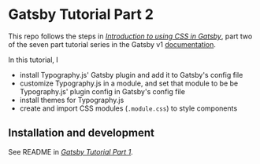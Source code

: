 # Gatsby Tutorial Part 2

This repo follows the steps in _[Introduction to using CSS in Gatsby](https://v1.gatsbyjs.org/tutorial/part-two/)_, part two of the seven part tutorial series in the Gatsby v1 [documentation](https://v1.gatsbyjs.org/tutorial/).

In this tutorial, I 

- install Typography.js' Gatsby plugin and add it to Gatsby's config file
- customize Typography.js in a module, and set that module to be be Typography.js' plugin config in Gatsby's config file
- install themes for Typography.js
- create and import CSS modules (`.module.css`) to style components

## Installation and development

See README in _[Gatsby Tutorial Part 1](https://github.com/eunicode/gatsby-tut-1)_.
